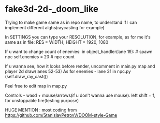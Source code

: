 # fake3d-2d-_doom_like

Trying to make game same as in repo name, to understand if I can implement different alghs(raycasting for example)

In SETTINGS you can type your RESOLUTION, for example, as for me it's same as in file:
RES = WIDTH, HEIGHT = 1920, 1080

If u want to change count of enemies:
in object_handler(lane 19): # spawn npc
                            self.enemies = 20  # npc count

If u wanna see, how it looks before render, uncomment in main.py map and player 2d draw(lanes 52-53) 
As for enemies - lane 31 in npc.py (self.draw_ray_cast())

Feel free to edit map in map.py

Controls - wasd + mouse/arrows(if u don't wanna use mouse).
left shift + f, for unstoppable fire(testing purpose)

HUGE MENTION : most coding from https://github.com/StanislavPetrovV/DOOM-style-Game

